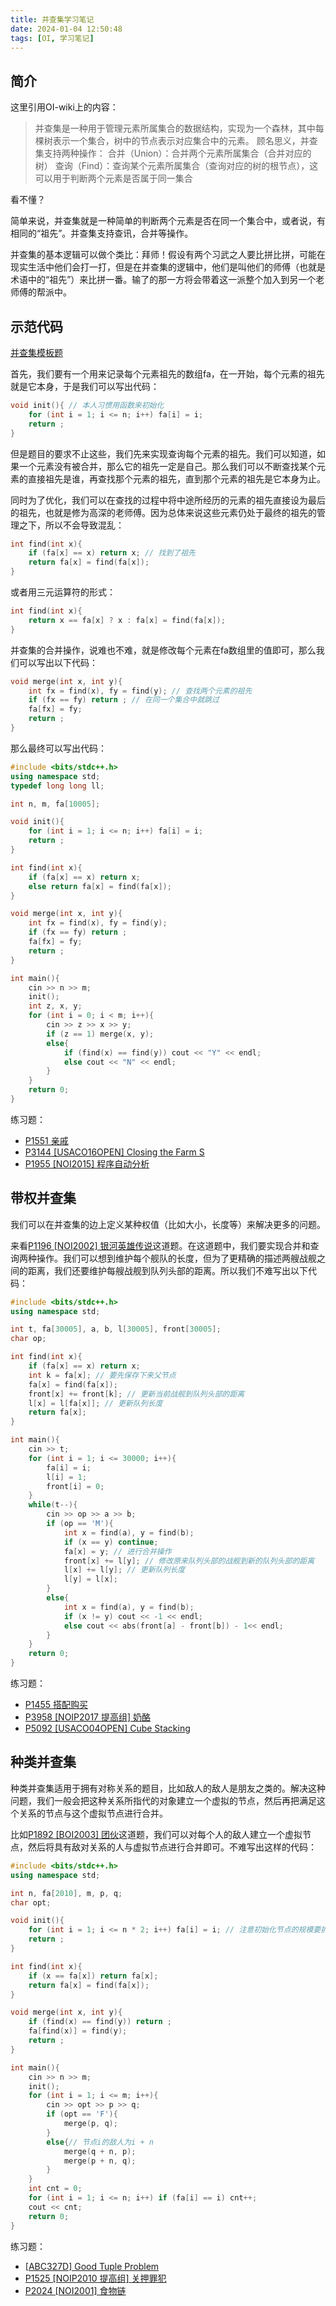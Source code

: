 ```yaml
---
title: 并查集学习笔记
date: 2024-01-04 12:50:48
tags: [OI, 学习笔记]
---
```

## 简介

这里引用OI-wiki上的内容：

> 并查集是一种用于管理元素所属集合的数据结构，实现为一个森林，其中每棵树表示一个集合，树中的节点表示对应集合中的元素。
> 顾名思义，并查集支持两种操作：
> 合并（Union）：合并两个元素所属集合（合并对应的树）
> 查询（Find）：查询某个元素所属集合（查询对应的树的根节点），这可以用于判断两个元素是否属于同一集合

看不懂？

简单来说，并查集就是一种简单的判断两个元素是否在同一个集合中，或者说，有相同的“祖先”。并查集支持查讯，合并等操作。

并查集的基本逻辑可以做个类比：拜师！假设有两个习武之人要比拼比拼，可能在现实生活中他们会打一打，但是在并查集的逻辑中，他们是叫他们的师傅（也就是术语中的“祖先”）来比拼一番。输了的那一方将会带着这一派整个加入到另一个老师傅的帮派中。

## 示范代码

[并查集模板题](https://www.luogu.com.cn/problem/P3367)

首先，我们要有一个用来记录每个元素祖先的数组fa，在一开始，每个元素的祖先就是它本身，于是我们可以写出代码：

```cpp
void init(){ // 本人习惯用函数来初始化
    for (int i = 1; i <= n; i++) fa[i] = i;
    return ;
}
```

但是题目的要求不止这些，我们先来实现查询每个元素的祖先。我们可以知道，如果一个元素没有被合并，那么它的祖先一定是自己。那么我们可以不断查找某个元素的直接祖先是谁，再查找那个元素的祖先，直到那个元素的祖先是它本身为止。

同时为了优化，我们可以在查找的过程中将中途所经历的元素的祖先直接设为最后的祖先，也就是修为高深的老师傅。因为总体来说这些元素仍处于最终的祖先的管理之下，所以不会导致混乱：

```cpp
int find(int x){
    if (fa[x] == x) return x; // 找到了祖先
    return fa[x] = find(fa[x]);
}
```

或者用三元运算符的形式：

```cpp
int find(int x){
    return x == fa[x] ? x : fa[x] = find(fa[x]);
}
```

并查集的合并操作，说难也不难，就是修改每个元素在fa数组里的值即可，那么我们可以写出以下代码：

```cpp
void merge(int x, int y){
    int fx = find(x), fy = find(y); // 查找两个元素的祖先
    if (fx == fy) return ; // 在同一个集合中就跳过
    fa[fx] = fy;
    return ;
}
```

那么最终可以写出代码：

```cpp
#include <bits/stdc++.h>
using namespace std;
typedef long long ll;

int n, m, fa[10005];

void init(){
    for (int i = 1; i <= n; i++) fa[i] = i;
    return ;
}

int find(int x){
    if (fa[x] == x) return x;
    else return fa[x] = find(fa[x]);
}

void merge(int x, int y){
    int fx = find(x), fy = find(y);
    if (fx == fy) return ;
    fa[fx] = fy;
    return ;
}

int main(){
    cin >> n >> m;
    init();
    int z, x, y;
    for (int i = 0; i < m; i++){
        cin >> z >> x >> y;
        if (z == 1) merge(x, y);
        else{
            if (find(x) == find(y)) cout << "Y" << endl;
            else cout << "N" << endl;
        }
    }
    return 0;
}
```

练习题：

- [P1551 亲戚](https://www.luogu.com.cn/problem/P1551)
- [P3144 [USACO16OPEN] Closing the Farm S](https://www.luogu.com.cn/problem/P3144)
- [P1955 [NOI2015] 程序自动分析](https://www.luogu.com.cn/problem/P1955)

## 带权并查集

我们可以在并查集的边上定义某种权值（比如大小，长度等）来解决更多的问题。

来看[P1196 [NOI2002] 银河英雄传说](https://www.luogu.com.cn/problem/P1196)这道题。在这道题中，我们要实现合并和查询两种操作。我们可以想到维护每个舰队的长度，但为了更精确的描述两艘战舰之间的距离，我们还要维护每艘战舰到队列头部的距离。所以我们不难写出以下代码：

```cpp
#include <bits/stdc++.h>
using namespace std;

int t, fa[30005], a, b, l[30005], front[30005];
char op;

int find(int x){
	if (fa[x] == x) return x;
	int k = fa[x]; // 要先保存下来父节点
	fa[x] = find(fa[x]);
	front[x] += front[k]; // 更新当前战舰到队列头部的距离
	l[x] = l[fa[x]]; // 更新队列长度
	return fa[x];
}

int main(){
	cin >> t;
	for (int i = 1; i <= 30000; i++){
		fa[i] = i;
		l[i] = 1;
		front[i] = 0;
	}
	while(t--){
		cin >> op >> a >> b;
		if (op == 'M'){
			int x = find(a), y = find(b);
			if (x == y) continue;
			fa[x] = y; // 进行合并操作
			front[x] += l[y]; // 修改原来队列头部的战舰到新的队列头部的距离
			l[x] += l[y]; // 更新队列长度
			l[y] = l[x];
		}
		else{
			int x = find(a), y = find(b);
			if (x != y) cout << -1 << endl;
			else cout << abs(front[a] - front[b]) - 1<< endl;
		}
	}
	return 0;
}
```

练习题：

- [P1455 搭配购买](https://www.luogu.com.cn/problem/P1455)
- [P3958 [NOIP2017 提高组] 奶酪](https://www.luogu.com.cn/problem/P3958)
- [P5092 [USACO04OPEN] Cube Stacking](https://www.luogu.com.cn/problem/P5092)

## 种类并查集

种类并查集适用于拥有对称关系的题目，比如敌人的敌人是朋友之类的。解决这种问题，我们一般会把这种关系所指代的对象建立一个虚拟的节点，然后再把满足这个关系的节点与这个虚拟节点进行合并。

比如[P1892 [BOI2003] 团伙](https://www.luogu.com.cn/problem/P1892)这道题，我们可以对每个人的敌人建立一个虚拟节点，然后将具有敌对关系的人与虚拟节点进行合并即可。不难写出这样的代码：

```cpp
#include <bits/stdc++.h>
using namespace std;

int n, fa[2010], m, p, q;
char opt;

void init(){
	for (int i = 1; i <= n * 2; i++) fa[i] = i; // 注意初始化节点的规模要扩大一倍
	return ;
}

int find(int x){
	if (x == fa[x]) return fa[x];
	return fa[x] = find(fa[x]);
}

void merge(int x, int y){
	if (find(x) == find(y)) return ;
	fa[find(x)] = find(y);
	return ;
}

int main(){
	cin >> n >> m;
	init();
	for (int i = 1; i <= m; i++){
		cin >> opt >> p >> q;
		if (opt == 'F'){
			merge(p, q);
		}
		else{// 节点i的敌人为i + n
			merge(q + n, p);
			merge(p + n, q);
		}
	}
	int cnt = 0;
	for (int i = 1; i <= n; i++) if (fa[i] == i) cnt++;
	cout << cnt;
	return 0;
}
```

练习题：

- [[ABC327D] Good Tuple Problem](https://www.luogu.com.cn/problem/AT_abc327_d)
- [P1525 [NOIP2010 提高组] 关押罪犯](https://www.luogu.com.cn/problem/P1525)
- [P2024 [NOI2001] 食物链](https://www.luogu.com.cn/problem/P2024)